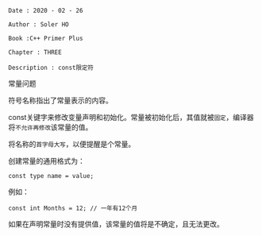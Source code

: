 ```
Date : 2020 - 02 - 26

Author : Soler HO

Book :C++ Primer Plus

Chapter : THREE
 
Description : const限定符
```
常量问题

符号名称指出了常量表示的内容。

const关键字来修改变量声明和初始化。常量被初始化后，其值就被`固定`，编译器将`不允许再修改`该常量的值。

将名称的`首字母大写`，以便提醒是个常量。

创建常量的通用格式为：
```
const type name = value;
```

例如：
```
const int Months = 12; // 一年有12个月
```
如果在声明常量时没有提供值，该常量的值将是不确定，且无法更改。



